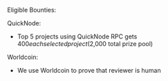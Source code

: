 Eligible Bounties:

QuickNode:
- Top 5 projects using QuickNode RPC gets $400 each selected project ($2,000 total prize pool)

Worldcoin:
- We use Worldcoin to prove that reviewer is human